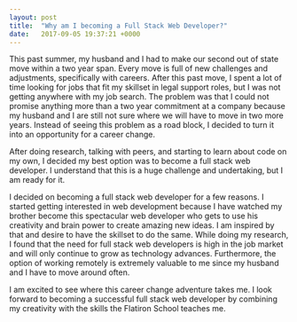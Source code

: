 ```yaml
---
layout: post
title:  "Why am I becoming a Full Stack Web Developer?"
date:   2017-09-05 19:37:21 +0000
---
```



This past summer, my husband and I had to make our second out of state move within a two year span. Every move is full of new challenges and adjustments, specifically with careers. After this past move, I spent a lot of time looking for jobs that fit my skillset in legal support roles, but I was not getting anywhere with my job search.  The problem was that I could not promise anything more than a two year commitment at a company because my husband and I are still not sure where we will have to move in two more years. Instead of seeing this problem as a road block, I decided to turn it into an opportunity for a career change.

After doing research, talking with peers, and starting to learn about code on my own, I decided my best option was to become a full stack web developer.  I understand that this is a huge challenge and undertaking, but I am ready for it. 

I decided on becoming a full stack web developer for a few reasons.  I started getting interested in web development because I have watched my brother become this spectacular web developer who gets to use his creativity and brain power to create amazing new ideas.  I am inspired by that and desire to have the skillset to do the same.  While doing my research, I found that the need for full stack web developers is high in the job market and will only continue to grow as technology advances.  Furthermore, the option of working remotely is extremely valuable to me since my husband and I have to move around often. 

I am excited to see where this career change adventure takes me. I look forward to becoming a successful full stack web developer by combining my creativity with the skills the Flatiron School teaches me.
